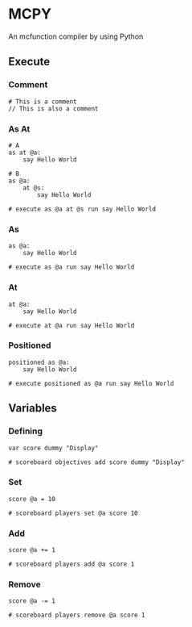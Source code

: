 # MCPY

An mcfunction compiler by using Python

## Execute

### Comment
```
# This is a comment
// This is also a comment
```

### As At
```
# A
as at @a:
    say Hello World

# B
as @a:
    at @s:
        say Hello World

# execute as @a at @s run say Hello World
```

### As
```
as @a:
    say Hello World

# execute as @a run say Hello World
```

### At
```
at @a:
    say Hello World

# execute at @a run say Hello World
```

### Positioned
```
positioned as @a:
    say Hello World

# execute positioned as @a run say Hello World
```

## Variables

### Defining
```
var score dummy "Display"

# scoreboard objectives add score dummy "Display"
```

### Set
```
score @a = 10

# scoreboard players set @a score 10
```

### Add
```
score @a += 1

# scoreboard players add @a score 1
```

### Remove
```
score @a -= 1

# scoreboard players remove @a score 1
```